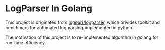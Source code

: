 # LogParser In Golang
This project is originated from [logpari/logparser](https://github.com/logpai/logparser), which privides toolkit and benchmars for automated log parsing implemented in python. 

The motivation of this project is to re-implemented algorithm in golang for run-time efficiency.